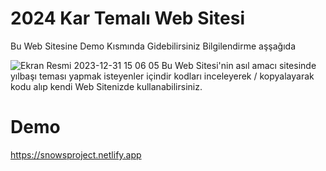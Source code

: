 # 2024 Kar Temalı Web Sitesi

Bu Web Sitesine Demo Kısmında Gidebilirsiniz Bilgilendirme aşşağıda

![Ekran Resmi 2023-12-31 15 06 05](https://github.com/utknaydnnnns/SnowS/assets/139656629/b55a2835-c6e8-4ea1-a415-ebeae003da2b)
Bu Web Sitesi'nin asıl amacı sitesinde yılbaşı teması yapmak isteyenler içindir kodları inceleyerek / kopyalayarak kodu alıp kendi Web Sitenizde kullanabilirsiniz.

# Demo
https://snowsproject.netlify.app
